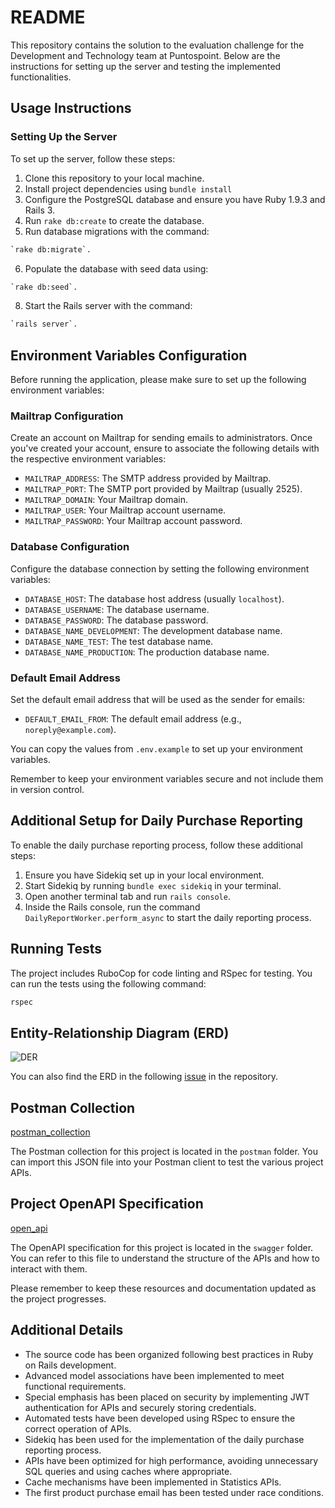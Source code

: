 # README

This repository contains the solution to the evaluation challenge for the Development and Technology team at Puntospoint. Below are the instructions for setting up the server and testing the implemented functionalities.

## Usage Instructions

### Setting Up the Server

To set up the server, follow these steps:

1. Clone this repository to your local machine.
2. Install project dependencies using `bundle install`
4. Configure the PostgreSQL database and ensure you have Ruby 1.9.3 and Rails 3.
5. Run `rake db:create` to create the database.
6. Run database migrations with the command:
```bash
`rake db:migrate`.
```
6. Populate the database with seed data using:
```bash
`rake db:seed`.
```
8. Start the Rails server with the command:
```bash
`rails server`.
```

## Environment Variables Configuration

Before running the application, please make sure to set up the following environment variables:

### Mailtrap Configuration

Create an account on Mailtrap for sending emails to administrators. Once you've created your account, ensure to associate the following details with the respective environment variables:

- `MAILTRAP_ADDRESS`: The SMTP address provided by Mailtrap.
- `MAILTRAP_PORT`: The SMTP port provided by Mailtrap (usually 2525).
- `MAILTRAP_DOMAIN`: Your Mailtrap domain.
- `MAILTRAP_USER`: Your Mailtrap account username.
- `MAILTRAP_PASSWORD`: Your Mailtrap account password.

### Database Configuration

Configure the database connection by setting the following environment variables:

- `DATABASE_HOST`: The database host address (usually `localhost`).
- `DATABASE_USERNAME`: The database username.
- `DATABASE_PASSWORD`: The database password.
- `DATABASE_NAME_DEVELOPMENT`: The development database name.
- `DATABASE_NAME_TEST`: The test database name.
- `DATABASE_NAME_PRODUCTION`: The production database name.

### Default Email Address

Set the default email address that will be used as the sender for emails:

- `DEFAULT_EMAIL_FROM`: The default email address (e.g., `noreply@example.com`).

You can copy the values from `.env.example` to set up your environment variables.

Remember to keep your environment variables secure and not include them in version control.

## Additional Setup for Daily Purchase Reporting

To enable the daily purchase reporting process, follow these additional steps:

1. Ensure you have Sidekiq set up in your local environment.
2. Start Sidekiq by running `bundle exec sidekiq` in your terminal.
3. Open another terminal tab and run `rails console`.
4. Inside the Rails console, run the command `DailyReportWorker.perform_async` to start the daily reporting process.

 ## Running Tests

The project includes RuboCop for code linting and RSpec for testing. You can run the tests using the following command:

```bash
rspec
```

## Entity-Relationship Diagram (ERD)

![DER](https://github.com/valentinopfarherr/ecommerce-rails-3/assets/127141076/2ecaee66-35b4-4389-8c4e-57fb94f5caf4)

You can also find the ERD in the following [issue](https://github.com/valentinopfarherr/ecommerce-rails-3/issues/1) in the repository.

## Postman Collection

[postman_collection](postman/collection.json)

The Postman collection for this project is located in the `postman` folder. You can import this JSON file into your Postman client to test the various project APIs.

## Project OpenAPI Specification

[open_api](swagger/openapi.yaml)

The OpenAPI specification for this project is located in the `swagger` folder. You can refer to this file to understand the structure of the APIs and how to interact with them.

Please remember to keep these resources and documentation updated as the project progresses.

## Additional Details

- The source code has been organized following best practices in Ruby on Rails development.
- Advanced model associations have been implemented to meet functional requirements.
- Special emphasis has been placed on security by implementing JWT authentication for APIs and securely storing credentials.
- Automated tests have been developed using RSpec to ensure the correct operation of APIs.
- Sidekiq has been used for the implementation of the daily purchase reporting process.
- APIs have been optimized for high performance, avoiding unnecessary SQL queries and using caches where appropriate.
- Cache mechanisms have been implemented in Statistics APIs.
- The first product purchase email has been tested under race conditions.
